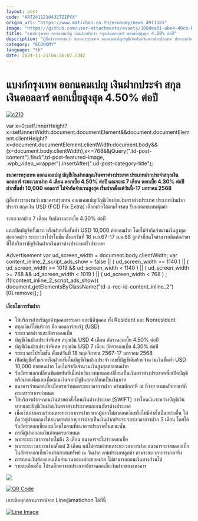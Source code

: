 ```yaml
---
layout: post
code: "ART2411210432TZIPXX"
origin_url: "https://www.matichon.co.th/economy/news_4911383"
image: "https://github.com/user-attachments/assets/188dea01-abe4-40cb-bf8e-50c5e568283d"
title: "แบงก์กรุงเทพ ออกแคมเปญ เงินฝากประจำ สกุลเงินดอลลาร์ ดอกเบี้ยสูงสุด 4.50% ต่อปี"
description: "ผู้สื่อข่าวรายงานว่า ธนาคารกรุงเทพ ออกแคมเปญบัญชีเงินฝากเงินตราต่างประเทศ ประเภทเงินฝากประจำ สกุลเงิน USD (FCD Fix Extra) เลือกฝากได้ตามใจชอบ รับผลตอบแทนคุ้มค่า"
category: "ECONOMY"
language: "th"
date: 2024-11-21T04:36:07.534Z
---
```


# แบงก์กรุงเทพ ออกแคมเปญ เงินฝากประจำ สกุลเงินดอลลาร์ ดอกเบี้ยสูงสุด 4.50% ต่อปี

[![](https://www.matichon.co.th/wp-content/uploads/2024/11/c210.jpg "c210")](https://www.matichon.co.th/wp-content/uploads/2024/11/c210.jpg)

var x=0;self.innerHeight?x=self.innerWidth:document.documentElement&&document.documentElement.clientHeight?x=document.documentElement.clientWidth:document.body&&(x=document.body.clientWidth),x<=768&&jQuery(".td-post-content").find(".td-post-featured-image, .wpb\_video\_wrapper").insertAfter(".ud-post-category-title");

**ธนาคารกรุงเทพ ออกแคมเปญ บัญชีเงินฝากสกุลเงินตราต่างประเทศ ประเภทฝากประจำสกุลเงินดอลลาร์ ระยะเวลาฝาก 4 เดือน ดอกเบี้ย 4.50% ต่อปี และระยะ 7 เดือน ดอกเบี้ย 4.30% ต่อปี ฝากขั้นต่ำ 10,000 ดอลลาร์ ไม่จำกัดจำนวนสูงสุด เริ่มฝากตั้งแต่วันนี้-17 มกราคม 2568**

ผู้สื่อข่าวรายงานว่า ธนาคารกรุงเทพ ออกแคมเปญบัญชีเงินฝากเงินตราต่างประเทศ ประเภทเงินฝากประจำ สกุลเงิน USD (FCD Fix Extra) เลือกฝากได้ตามใจชอบ รับผลตอบแทนคุ้มค่า

ระยะเวลาฝาก 7 เดือน รับอัตราดอกเบี้ย 4.30% ต่อปี

และเปิดบัญชีครั้งแรก หรือฝากเพิ่มขั้นต่ำ USD 10,000 ต่อยอดฝาก โดยไม่จำกัดจำนวนเงินสูงสุดต่อยอดฝาก ระยะเวลาโปรโมชั่น ตั้งแต่วันที่ 18 พ.ย.67-17 ม.ค.68 ลูกค้าที่สนใจสามารถติดต่อสาขาที่ให้บริการบัญชีเงินฝากเงินตราต่างประเทศทั่วประเทศ

Advertisement var ud\_screen\_width = document.body.clientWidth; var content\_inline\_2\_script\_ads\_show = false || ( ud\_screen\_width >= 1140 ) || ( ud\_screen\_width >= 1019 && ud\_screen\_width < 1140 ) || ( ud\_screen\_width >= 768 && ud\_screen\_width < 1019 ) || ( ud\_screen\_width < 768 ) ; if(!content\_inline\_2\_script\_ads\_show){ document.getElementsByClassName("td-a-rec-id-content\_inline\_2")\[0\].remove(); }

#### **เงื่อนไขการรับฝาก**

*   ให้บริการสำหรับลูกค้าบุคคลธรรมดา และนิติบุคคล ทั้ง Resident และ Nonresident
*   สกุลเงินที่ให้บริการ คือ ดอลลาร์สหรัฐ (USD)
*   ระยะเวลาฝากและอัตราดอกเบี้ย
*   บัญชีเงินฝากประจำพิเศษ สกุลเงิน USD 4 เดือน อัตราดอกเบี้ย 4.50% ต่อปี
*   บัญชีเงินฝากประจำพิเศษ สกุลเงิน USD 7 เดือน อัตราดอกเบี้ย 4.30% ต่อปี
*   ระยะเวลาโปรโมชั่น ตั้งแต่วันที่ 18 พฤศจิกายน 2567-17 มกราคม 2568
*   เปิดบัญชีครั้งแรกหรือฝากเพิ่มในบัญชีเงินฝากประจำ เลขที่บัญชีเดิมด้วยจำนวนเงินขั้นต่ำ USD 10,000 ต่อยอดฝาก โดยไม่จำกัดจำนวนเงินสูงสุดต่อยอดฝาก
*   รับอัตราแลกเปลี่ยนพิเศษทันทีเมื่อนำเงินบาทมาแลกเปลี่ยนเป็นเงินตราต่างประเทศเพื่อเปิดบัญชีหรือฝากเพิ่มและเมื่อถอนเงินจากบัญชีแลกเปลี่ยนเป็นเงินบาท
*   ธนาคารจ่ายดอกเบี้ยเมื่อครบกำหนดระยะเวลาการฝาก พร้อมหักภาษี ณ ที่จ่าย ตามหลักเกณฑ์ที่กรมสรรพากรกำหนด
*   ให้บริการฝาก-ถอนเงินด้วยคำสั่งโอนเงินต่างประเทศ (SWIFT) การโอนเงินระหว่างบัญชีเงินบาทและบัญชีเงินฝากเงินตราต่างประเทศและธนบัตรต่างประเทศ
*   เมื่อเงินฝากครบกำหนดระยะเวลาการฝาก หากผู้ฝากไม่มาถอนเงินหรือไม่มีคำสั่งเป็นอย่างอื่น ให้ถือว่าผู้ฝากตกลงให้ธนาคารต่ออายุการฝากเป็นเงินฝากประจำ ระยะเวลาการฝาก 3 เดือน โดยได้รับอัตราดอกเบี้ยและเงื่อนไขตามที่ธนาคารประกาศในขณะนั้น
*   กรณีผู้ฝากถอนเงินก่อนครบกำหนด
*   หากระยะเวลาการฝากไม่ถึง 3 เดือน ธนาคารจะไม่จ่ายดอกเบี้ย
*   หากระยะเวลาการฝากตั้งแต่ 3 เดือน แต่ไม่ครบกำหนดระยะเวลาการฝาก ธนาคารจะจ่ายดอกเบี้ยในอัตราดอกเบี้ยเงินฝากสะสมทรัพย์ ณ วันฝาก ตามประเภทลูกค้า ตามระยะเวลาการฝากจริง
*   การถอนเงินต้องถอนเต็มจำนวนของแต่ละยอดฝาก ไม่สามารถถอนเงินบางส่วนได้
*   รายละเอียดอื่น โปรดศึกษาจากประกาศอัตราดอกเบี้ยเงินฝากของธนาคาร

![](https://www.matichon.co.th/wp-content/uploads/2024/11/c208.jpg)

[![QR Code](https://www.matichon.co.th/wp-content/uploads/2023/07/wob1371z.jpg)](https://lin.ee/ht0nDxX)

เกาะติดทุกสถานการณ์จาก Line@matichon ได้ที่นี่

[![Line Image](https://www.matichon.co.th/wp-content/uploads/2023/07/th.png)](https://lin.ee/ht0nDxX)